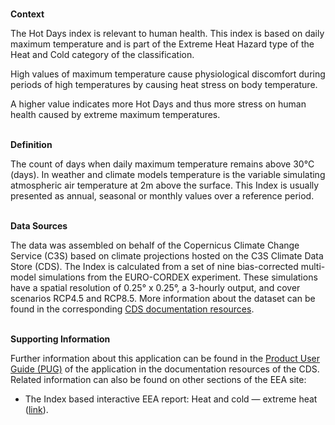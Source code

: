 <br />**Context**

The Hot Days index is relevant to human health. This index is based on daily maximum temperature and is part of the Extreme Heat Hazard type of the Heat and Cold category of the classification.

High values of maximum temperature cause physiological discomfort during periods of high temperatures by causing heat stress on body temperature.

A higher value indicates more Hot Days and thus more stress on human health caused by extreme maximum temperatures.

<br />**Definition**

The count of days when daily maximum temperature remains above 30°C (days).
In weather and climate models temperature is the variable simulating atmospheric air temperature at 2m above the surface. This Index is usually presented as annual, seasonal or monthly values over a reference period.

<br />**Data Sources**

The data was assembled on behalf of the Copernicus Climate Change Service (C3S) based on climate projections hosted on the C3S Climate Data Store (CDS). The Index is calculated from a set of nine bias-corrected multi-model simulations from the EURO-CORDEX experiment. These simulations have a spatial resolution of 0.25° x 0.25°, a 3-hourly output, and cover scenarios RCP4.5 and RCP8.5. More information about the dataset can be found in the corresponding [CDS documentation resources](https://cds.climate.copernicus.eu/cdsapp#!/dataset/sis-energy-derived-projections).

<br />**Supporting Information**

Further information about this application can be found in the [Product User Guide (PUG)](https://datastore.copernicus-climate.eu/documents/ecde/6-ecde-app-hot-days-v1.0.pdf) of the application in the documentation resources of the CDS.
Related information can also be found on other sections of the EEA site:

- The Index based interactive EEA report: Heat and cold — extreme heat ([link](https://www.eea.europa.eu/publications/europes-changing-climate-hazards-1/heat-and-cold/heat-and-cold-extreme-heat)).
